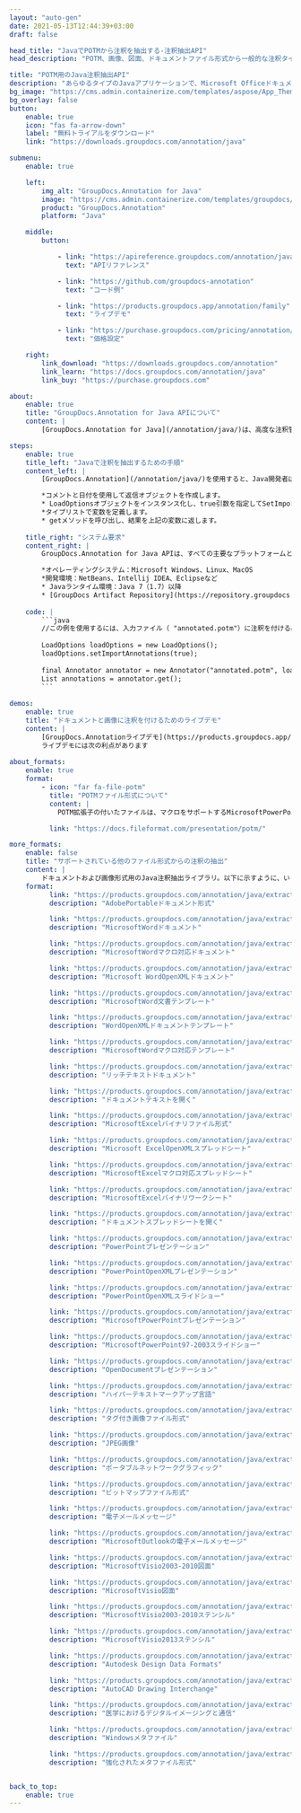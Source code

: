```yaml
---
layout: "auto-gen"
date: 2021-05-13T12:44:39+03:00
draft: false

head_title: "JavaでPOTMから注釈を抽出する-注釈抽出API"
head_description: "POTM、画像、図面、ドキュメントファイル形式から一般的な注釈タイプを抽出するJava注釈抽出API."

title: "POTM用のJava注釈抽出API"
description: "あらゆるタイプのJavaアプリケーションで、Microsoft Officeドキュメント、画像、HTML、図面、およびその他のファイル形式から注釈を抽出します."
bg_image: "https://cms.admin.containerize.com/templates/aspose/App_Themes/V3/images/bg/header1.png"
bg_overlay: false
button:
    enable: true
    icon: "fas fa-arrow-down"
    label: "無料トライアルをダウンロード"
    link: "https://downloads.groupdocs.com/annotation/java"

submenu:
    enable: true

    left:
        img_alt: "GroupDocs.Annotation for Java"
        image: "https://cms.admin.containerize.com/templates/groupdocs/images/product-logos/90x90-noborder/groupdocs-annotation-java.png"
        product: "GroupDocs.Annotation"
        platform: "Java"

    middle:
        button:

            - link: "https://apireference.groupdocs.com/annotation/java"
              text: "APIリファレンス"

            - link: "https://github.com/groupdocs-annotation"
              text: "コード例"

            - link: "https://products.groupdocs.app/annotation/family"
              text: "ライブデモ"

            - link: "https://purchase.groupdocs.com/pricing/annotation/java"
              text: "価格設定"

    right:
        link_download: "https://downloads.groupdocs.com/annotation"
        link_learn: "https://docs.groupdocs.com/annotation/java"
        link_buy: "https://purchase.groupdocs.com"

about:
    enable: true
    title: "GroupDocs.Annotation for Java APIについて"
    content: |
        [GroupDocs.Annotation for Java](/annotation/java/)は、高度な注釈管理ソリューションであり、開発者が画像やドキュメントファイル形式から注釈を表示、追加、更新、削除、抽出、およびエクスポートできるようにします。ユーザーは、コメント、メモ、コメント、およびテキスト、グラフィックス、透かしなどのさまざまな注釈タイプを、PDF、HTML、Microsoft Word文書、Excelスプレッドシート、Visioダイアグラム、PowerPointプレゼンテーション、図面、画像、およびその他の多くのファイル形式から簡単に抽出できます。注釈処理機能は、インポートされたドキュメントから注釈を正確に読み取ることができ、注釈のカスタマイズを実装した後、元のファイル形式または目的のファイル形式にエクスポートして戻すことができます。

steps:
    enable: true
    title_left: "Javaで注釈を抽出するための手順"
    content_left: |
        [GroupDocs.Annotation](/annotation/java/)を使用すると、Java開発者は、いくつかの簡単な手順を実装することで、Javaベースのアプリケーション内のPOTMファイルからドキュメントに注釈を付けたり注釈情報を抽出したりできます。

        *コメントと日付を使用して返信オブジェクトを作成します。
        * LoadOptionsオブジェクトをインスタンス化し、true引数を指定してSetImportAnnotationsを呼び出します。
        *タイプリストで変数を定義します。
        * getメソッドを呼び出し、結果を上記の変数に返します。
        
    title_right: "システム要求"
    content_right: |
        GroupDocs.Annotation for Java APIは、すべての主要なプラットフォームとオペレーティングシステムでサポートされています。以下のコードを実行する前に、システムに次の前提条件がインストールされていることを確認してください。

        *オペレーティングシステム：Microsoft Windows、Linux、MacOS
        *開発環境：NetBeans、Intellij IDEA、Eclipseなど
        * Javaランタイム環境：Java 7（1.7）以降
        * [GroupDocs Artifact Repository](https://repository.groupdocs.com/webapp/#/artifacts/browse/tree/General/repo/com/groupdocs/groupdocs-annotation)から最新バージョンのGroupDocs.AnnotationforJavaを入手してください。
        
    code: |
        ```java
        //この例を使用するには、入力ファイル（ "annotated.potm"）に注釈を付ける必要があります
         
        LoadOptions loadOptions = new LoadOptions();
        loadOptions.setImportAnnotations(true);
        
        final Annotator annotator = new Annotator("annotated.potm", loadOptions);
        List annotations = annotator.get();
        ```
        
demos:
    enable: true
    title: "ドキュメントと画像に注釈を付けるためのライブデモ"
    content: |
        [GroupDocs.Annotationライブデモ](https://products.groupdocs.app/annotation/family)サイトにアクセスして、POTMファイルから注釈情報を今すぐ抽出します。  
        ライブデモには次の利点があります
        
about_formats:
    enable: true
    format:
        - icon: "far fa-file-potm"
          title: "POTMファイル形式について"
          content: |
            POTM拡張子の付いたファイルは、マクロをサポートするMicrosoftPowerPointテンプレートファイルです。 POTMファイルはPowerPoint2007以降で作成され、さらにプレゼンテーションファイルを作成するために使用できるデフォルト設定が含まれています。これらの設定には、スタイル、背景、カラーパレット、フォント、デフォルト、および特定のタスクを実行するためのカスタム関数で構成されるマクロを含めることができます。また、OpenXMLドキュメントサポートがインストールされている以前のバージョンのPowerPointで開くこともできます。 POTMファイルは、他のPowerPointファイルと同じように編集するためにMicrosoftPowerPointで開くことができます。

          link: "https://docs.fileformat.com/presentation/potm/"

more_formats:
    enable: false
    title: "サポートされている他のファイル形式からの注釈の抽出"
    content: |
        ドキュメントおよび画像形式用のJava注釈抽出ライブラリ。以下に示すように、いくつかの一般的なファイル形式の注釈の詳細を取得します。
    format: 
          link: "https://products.groupdocs.com/annotation/java/extract/pdf/"
          description: "AdobePortableドキュメント形式"

          link: "https://products.groupdocs.com/annotation/java/extract/doc/"
          description: "MicrosoftWordドキュメント"

          link: "https://products.groupdocs.com/annotation/java/extract/docm/"
          description: "MicrosoftWordマクロ対応ドキュメント"

          link: "https://products.groupdocs.com/annotation/java/extract/docx/"
          description: "Microsoft WordOpenXMLドキュメント"

          link: "https://products.groupdocs.com/annotation/java/extract/dot/"
          description: "MicrosoftWord文書テンプレート"

          link: "https://products.groupdocs.com/annotation/java/extract/dotx/"
          description: "WordOpenXMLドキュメントテンプレート"

          link: "https://products.groupdocs.com/annotation/java/extract/dotm/"
          description: "MicrosoftWordマクロ対応テンプレート"

          link: "https://products.groupdocs.com/annotation/java/extract/rtf/"
          description: "リッチテキストドキュメント"

          link: "https://products.groupdocs.com/annotation/java/extract/odt/"
          description: "ドキュメントテキストを開く"

          link: "https://products.groupdocs.com/annotation/java/extract/xls/"
          description: "MicrosoftExcelバイナリファイル形式"

          link: "https://products.groupdocs.com/annotation/java/extract/xlsx/"
          description: "Microsoft ExcelOpenXMLスプレッドシート"

          link: "https://products.groupdocs.com/annotation/java/extract/xlsm/"
          description: "MicrosoftExcelマクロ対応スプレッドシート"

          link: "https://products.groupdocs.com/annotation/java/extract/xlsb/"
          description: "MicrosoftExcelバイナリワークシート"

          link: "https://products.groupdocs.com/annotation/java/extract/ods/"
          description: "ドキュメントスプレッドシートを開く"

          link: "https://products.groupdocs.com/annotation/java/extract/ppt/"
          description: "PowerPointプレゼンテーション"

          link: "https://products.groupdocs.com/annotation/java/extract/pptx/"
          description: "PowerPointOpenXMLプレゼンテーション"

          link: "https://products.groupdocs.com/annotation/java/extract/ppsx/"
          description: "PowerPointOpenXMLスライドショー"

          link: "https://products.groupdocs.com/annotation/java/extract/pptm/"
          description: "MicrosoftPowerPointプレゼンテーション"

          link: "https://products.groupdocs.com/annotation/java/extract/pps/"
          description: "MicrosoftPowerPoint97-2003スライドショー"

          link: "https://products.groupdocs.com/annotation/java/extract/odp/"
          description: "OpenDocumentプレゼンテーション"

          link: "https://products.groupdocs.com/annotation/java/extract/html/"
          description: "ハイパーテキストマークアップ言語"

          link: "https://products.groupdocs.com/annotation/java/extract/tiff/"
          description: "タグ付き画像ファイル形式"

          link: "https://products.groupdocs.com/annotation/java/extract/jpeg/"
          description: "JPEG画像"

          link: "https://products.groupdocs.com/annotation/java/extract/png/"
          description: "ポータブルネットワークグラフィック"

          link: "https://products.groupdocs.com/annotation/java/extract/bmp/"
          description: "ビットマップファイル形式"

          link: "https://products.groupdocs.com/annotation/java/extract/eml/"
          description: "電子メールメッセージ"

          link: "https://products.groupdocs.com/annotation/java/extract/msg/"
          description: "MicrosoftOutlookの電子メールメッセージ"

          link: "https://products.groupdocs.com/annotation/java/extract/vsd/"
          description: "MicrosoftVisio2003-2010図面"

          link: "https://products.groupdocs.com/annotation/java/extract/vsdx/"
          description: "MicrosoftVisio図面"

          link: "https://products.groupdocs.com/annotation/java/extract/vss/"
          description: "MicrosoftVisio2003-2010ステンシル"

          link: "https://products.groupdocs.com/annotation/java/extract/vst/"
          description: "MicrosoftVisio2013ステンシル"

          link: "https://products.groupdocs.com/annotation/java/extract/dwg/"
          description: "Autodesk Design Data Formats"

          link: "https://products.groupdocs.com/annotation/java/extract/dxf/"
          description: "AutoCAD Drawing Interchange"

          link: "https://products.groupdocs.com/annotation/java/extract/dcm/"
          description: "医学におけるデジタルイメージングと通信"

          link: "https://products.groupdocs.com/annotation/java/extract/wmf/"
          description: "Windowsメタファイル"

          link: "https://products.groupdocs.com/annotation/java/extract/emf/"
          description: "強化されたメタファイル形式"


back_to_top:
    enable: true
---
```

